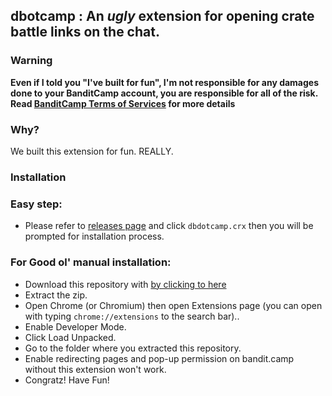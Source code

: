 ## dbotcamp : An *ugly* extension for opening crate battle links on the chat.

### Warning
**Even if I told you "I've built for fun", I'm not responsible for any damages done to your BanditCamp account, you are responsible for all of the risk. Read [BanditCamp Terms of Services](https://bandit.camp/terms) for more details**
### Why?
We built this extension for fun. REALLY.

### Installation
### Easy step:
- Please refer to [releases page](https://github.com/furkrn/dbotcamp/releases) and click `dbdotcamp.crx` then you will be prompted for installation process.
### For Good ol' manual installation:
- Download this repository with [by clicking to here](https://github.com/furkrn/dbotcamp/archive/refs/heads/master.zip)
- Extract the zip.
- Open Chrome (or Chromium) then open Extensions page (you can open with typing `chrome://extensions` to the search bar)..
- Enable Developer Mode.
- Click Load Unpacked.
- Go to the folder where you extracted this repository.
- Enable redirecting pages and pop-up permission on bandit.camp without this extension won't work.
- Congratz! Have Fun!
